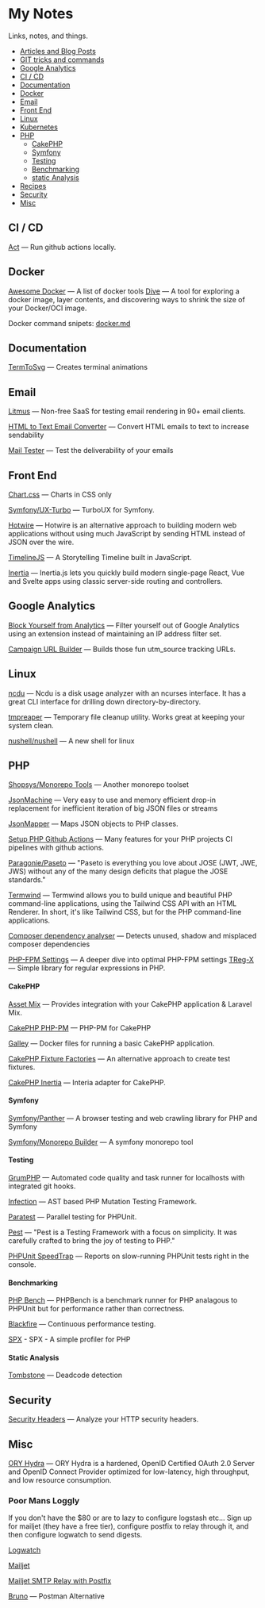 # My Notes

Links, notes, and things.

- [Articles and Blog Posts](articles.md)
- [GIT tricks and commands](git.md)
- [Google Analytics](#analytics)
- [CI / CD](#ci-cd)
- [Documentation](#documentation)
- [Docker](#docker)
- [Email](#email)
- [Front End](#front-end)
- [Linux](#linux)
- [Kubernetes](k8s.md)
- [PHP](#php)
  - [CakePHP](#cakephp)
  - [Symfony](#symfony)
  - [Testing](#testing)
  - [Benchmarking](#benchmarking)
  - [static Analysis](#Static-analysis)
- [Recipes](recipes.md)
- [Security](#security)
- [Misc](#misc)

## CI / CD

[Act](https://github.com/nektos/act) — Run github actions locally.

## Docker

[Awesome Docker](https://github.com/veggiemonk/awesome-docker) — A list of docker tools
[Dive](https://github.com/wagoodman/dive)  — A tool for exploring a docker image, layer contents, and discovering ways to shrink the size of your Docker/OCI image.

Docker command snipets: [docker.md](./docker.md)

## Documentation

[TermToSvg](https://github.com/nbedos/termtosvg) — Creates terminal animations

## Email

[Litmus](https://litmus.com/) — Non-free SaaS for testing email rendering in 90+ email clients.

[HTML to Text Email Converter](https://templates.mailchimp.com/resources/html-to-text/) — Convert HTML emails to text to increase sendability

[Mail Tester](https://www.mail-tester.com/) — Test the deliverability of your emails

## Front End

[Chart.css](https://github.com/ChartsCSS/charts.css) — Charts in CSS only

[Symfony/UX-Turbo](https://github.com/symfony/ux-turbo) — TurboUX for Symfony.

[Hotwire](https://hotwire.dev/) — Hotwire is an alternative approach to building modern web applications without using much JavaScript by sending HTML instead of JSON over the wire.

[TimelineJS](https://github.com/NUKnightLab/TimelineJS) — A Storytelling Timeline built in JavaScript.

[Inertia](https://inertiajs.com/) — Inertia.js lets you quickly build modern single-page React, Vue and Svelte apps using classic server-side routing and controllers.

## Google Analytics

[Block Yourself from Analytics](https://chrome.google.com/webstore/detail/block-yourself-from-analy/fadgflmigmogfionelcpalhohefbnehm?hl=en) — Filter yourself out of Google Analytics using an extension instead of maintaining an IP address filter set. 

[Campaign URL Builder](https://ga-dev-tools.appspot.com/campaign-url-builder/) — Builds those fun utm_source tracking URLs.

## Linux

[ncdu](https://dev.yorhel.nl/ncdu) — Ncdu is a disk usage analyzer with an ncurses interface. It has a great CLI interface for drilling down directory-by-directory.

[tmpreaper](http://manpages.ubuntu.com/manpages/bionic/man8/tmpreaper.8.html) — Temporary file cleanup utility. Works great at keeping your system clean.

[nushell/nushell](https://github.com/nushell/nushell) — A new shell for linux

## PHP

[Shopsys/Monorepo Tools](https://github.com/shopsys/monorepo-tools) — Another monorepo toolset

[JsonMachine](https://github.com/halaxa/json-machine) — Very easy to use and memory efficient drop-in replacement for inefficient iteration of big JSON files or streams

[JsonMapper](https://github.com/JsonMapper/JsonMapper) — Maps JSON objects to PHP classes.

[Setup PHP Github Actions](https://github.com/shivammathur/setup-php) — Many features for your PHP projects CI pipelines with github actions.

[Paragonie/Paseto](https://github.com/paragonie/paseto)  —  "Paseto is everything you love about JOSE (JWT, JWE, JWS) without any of the many design deficits that plague the JOSE standards."

[Termwind](https://github.com/nunomaduro/termwind) — Termwind allows you to build unique and beautiful PHP command-line applications, using the Tailwind CSS API with an HTML Renderer. In short, it's like Tailwind CSS, but for the PHP command-line applications.

[Composer dependency analyser](https://github.com/shipmonk-rnd/composer-dependency-analyser)  — Detects unused, shadow and misplaced composer dependencies

[PHP-FPM Settings](https://geoligard.com/a-deeper-dive-into-optimal-php-fpm-settings) — A deeper dive into optimal PHP-FPM settings
[TReg-X](https://github.com/t-regx/T-Regx/tree/develop) — Simple library for regular expressions in PHP.

#### CakePHP

[Asset Mix](https://github.com/ishanvyas22/asset-mix) — Provides integration with your CakePHP application & Laravel Mix.

[CakePHP PHP-PM](https://github.com/CakeDC/cakephp-phppm) — PHP-PM for CakePHP

[Galley](https://gitlab.com/amayer5125/galley) — Docker files for running a basic CakePHP application.

[CakePHP Fixture Factories](https://github.com/vierge-noire/cakephp-fixture-factories) — An alternative approach to create test fixtures.

[CakePHP Inertia](https://github.com/ishanvyas22/cakephp-inertiajs) — Interia adapter for CakePHP.

#### Symfony

[Symfony/Panther](https://github.com/symfony/panther) — A browser testing and web crawling library for PHP and Symfony

[Symfony/Monorepo Builder](https://github.com/symplify/monorepo-builder) — A symfony monorepo tool

#### Testing

[GrumPHP](https://github.com/phpro/grumphp) — Automated code quality and task runner for localhosts with integrated git hooks. 

[Infection](https://github.com/infection/infection) — AST based PHP Mutation Testing Framework.

[Paratest](https://github.com/paratestphp/paratest) — Parallel testing for PHPUnit.

[Pest](https://pestphp.com/)  — "Pest is a Testing Framework with a focus on simplicity. It was carefully crafted to bring the joy of testing to PHP."

[PHPUnit SpeedTrap](https://github.com/johnkary/phpunit-speedtrap) — Reports on slow-running PHPUnit tests right in the console.

#### Benchmarking

[PHP Bench](https://github.com/phpbench/phpbench) — PHPBench is a benchmark runner for PHP analagous to PHPUnit but for performance rather than correctness.

[Blackfire](https://www.blackfire.io/) — Continuous performance testing.

[SPX](https://github.com/NoiseByNorthwest/php-spx) - SPX - A simple profiler for PHP

#### Static Analysis

[Tombstone](https://github.com/scheb/tombstone) — Deadcode detection

## Security

[Security Headers](https://securityheaders.com/) — Analyze your HTTP security headers.

## Misc

[ORY Hydra](https://github.com/ory/hydra) — ORY Hydra is a hardened, OpenID Certified OAuth 2.0 Server and OpenID Connect Provider optimized for low-latency, high throughput, and low resource consumption. 

### Poor Mans Loggly

If you don't have the $80 or are to lazy to configure logstash etc... Sign up for mailjet (they have a free tier), configure postfix to relay through it, and then configure logwatch to send digests.

[Logwatch](https://www.digitalocean.com/community/tutorials/how-to-install-and-use-logwatch-log-analyzer-and-reporter-on-a-vps)

[Mailjet](https://www.mailjet.com/)

[Mailjet SMTP Relay with Postfix](https://www.linuxbabe.com/mail-server/postfix-smtp-relay)

[Bruno](https://github.com/usebruno/bruno) — Postman Alternative

